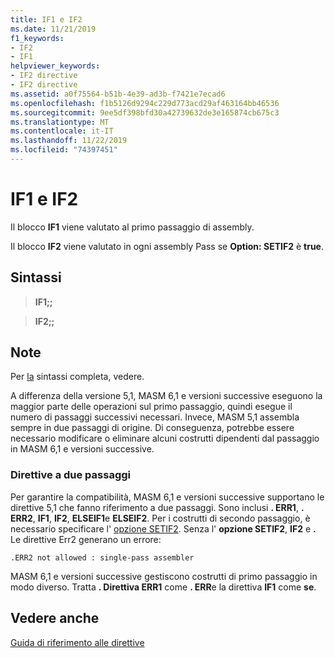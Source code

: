 ```yaml
---
title: IF1 e IF2
ms.date: 11/21/2019
f1_keywords:
- IF2
- IF1
helpviewer_keywords:
- IF2 directive
- IF2 directive
ms.assetid: a0f75564-b51b-4e39-ad3b-f7421e7ecad6
ms.openlocfilehash: f1b5126d9294c229d773acd29af463164bb46536
ms.sourcegitcommit: 9ee5df398bfd30a42739632de3e165874cb675c3
ms.translationtype: MT
ms.contentlocale: it-IT
ms.lasthandoff: 11/22/2019
ms.locfileid: "74397451"
---
```

# <a name="if1-and-if2"></a>IF1 e IF2

Il blocco **IF1** viene valutato al primo passaggio di assembly.

Il blocco **IF2** viene valutato in ogni assembly Pass se **Option: SETIF2** è **true**.

## <a name="syntax"></a>Sintassi

> **IF1;;**

> **IF2;;**

## <a name="remarks"></a>Note

Per [la](../../assembler/masm/if-masm.md) sintassi completa, vedere.

A differenza della versione 5,1, MASM 6,1 e versioni successive eseguono la maggior parte delle operazioni sul primo passaggio, quindi esegue il numero di passaggi successivi necessari. Invece, MASM 5,1 assembla sempre in due passaggi di origine. Di conseguenza, potrebbe essere necessario modificare o eliminare alcuni costrutti dipendenti dal passaggio in MASM 6,1 e versioni successive.

### <a name="two-pass-directives"></a>Direttive a due passaggi

Per garantire la compatibilità, MASM 6,1 e versioni successive supportano le direttive 5,1 che fanno riferimento a due passaggi. Sono inclusi **. ERR1**, **. ERR2**, **IF1**, **IF2**, **ELSEIF1**e **ELSEIF2**. Per i costrutti di secondo passaggio, è necessario specificare l' [opzione SETIF2](option-masm.md). Senza l' **opzione SETIF2**, **IF2** e **.** Le direttive Err2 generano un errore:

```output
.ERR2 not allowed : single-pass assembler
```

MASM 6,1 e versioni successive gestiscono costrutti di primo passaggio in modo diverso. Tratta **. Direttiva ERR1** come **. ERR**e la direttiva **IF1** come **se**.

## <a name="see-also"></a>Vedere anche

[Guida di riferimento alle direttive](directives-reference.md)
